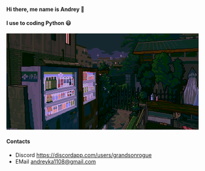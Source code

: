   #### Hi there, me name is Andrey 👋
  #### I use to coding Python 😃
![](https://github.com/Grandsonrogue/Grandson/blob/main/img/4dcc6600-90ff-497e-80cf-2ac475ca1e90.gif?raw=true)
 #### Contacts
 - Discord https://discordapp.com/users/grandsonrogue
 - EMail andreyka1108@gmail.com
